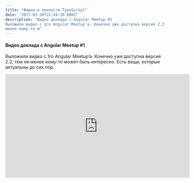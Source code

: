 ```yaml
---
title: "Фишки и прелести TypeScript"
date: "2017-03-30T15:44:39.000Z"
description: "Видео доклада с Angular Meetup #1
Выложили видео с 1го Angular Meetup’a. Конечно уже доступна версия 2.2, тем не
менее кому-то м"
---
```


<h4>Видео доклада с Angular Meetup #1</h4>
<p>Выложили видео с 1го Angular Meetup’a. Конечно уже доступна версия 2.2, тем не менее кому-то может быть интересно. Есть вещи, которые актуальны до сих пор.</p>
<p><iframe title="Фишки и прелести TypeScript, Александр Майоров, Tutu.ru" width="580" height="326" src="https://www.youtube.com/embed/wgZIyWAGftE?feature=oembed" frameborder="0" allow="accelerometer; autoplay; encrypted-media; gyroscope; picture-in-picture" allowfullscreen></iframe></p>


